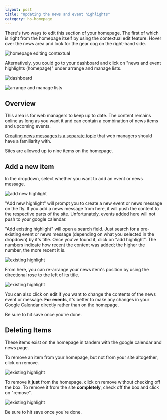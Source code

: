 ```yaml
---
layout: post
title: "Updating the news and event highlights"
category: hs-homepage
---
```


There's two ways to edit this section of your homepage. The first of which is right from the homepage itself by using the contextual edit feature. Hover over the news area and look for the gear cog on the right-hand side.

![homepage editing contextual](/schoolsites-help/images/hs-files/contextual-edit-hp-news.png)

Alternatively, you could go to your dashboard and click on "news and event highlights (homepage)" under arrange and manage lists.

![dashboard](/schoolsites-help/images/hs-files/dashboard.png)

![arrange and manage lists](/schoolsites-help/images/hs-files/manage-lists.png)

## Overview

This area is for web managers to keep up to date. The content remains online as long as you want it and can contain a combination of news items and upcoming events.

[Creating news messages is a separate topic](/schoolsites-help/news-hs/2015/06/22/hs-news-messages/) that web managers should have a familiarity with.

Sites are allowed up to nine items on the homepage.

## Add a new item

In the dropdown, select whether you want to add an event or news message.

![add new highlight](/schoolsites-help/images/hs-files/add-new-highlight.png)

"Add new highlight" will prompt you to create a new event or news message on the fly. If you add a news message from here, it will push the content to the respective parts of the site. Unfortunately, events added here will not push to your google calendar.

"Add existing highlight" will open a search field. Just search for a pre-existing event or news message (depending on what you selected in the dropdown) by it's title. Once you've found it, click on "add highlight". The numbers indicate how recent the content was added; the higher the number, the more recent it is.

![existing highlight](/schoolsites-help/images/hs-files/existing-highlight.png)

From here, you can re-arrange your news item's position by using the directional rose to the left of its title. 

![existing highlight](/schoolsites-help/images/hs-files/after-adding.png)

You can also click on edit if you want to change the contents of the news event or message. **For events**, it's better to make any changes in your Google Calendar directly rather than on the homepage.

Be sure to hit save once you're done.

## Deleting Items

These items exist on the homepage in tandem with the google calendar and news page.

To remove an item from your homepage, but not from your site altogether, click on remove.

![existing highlight](/schoolsites-help/images/hs-files/edit-remove-hp.png)

To remove it **just** from the homepage, click on remove without checking off the box. To remove it from the site **completely**, check off the box and click on "remove".

![existing highlight](/schoolsites-help/images/hs-files/remove-item.png)

Be sure to hit save once you're done.